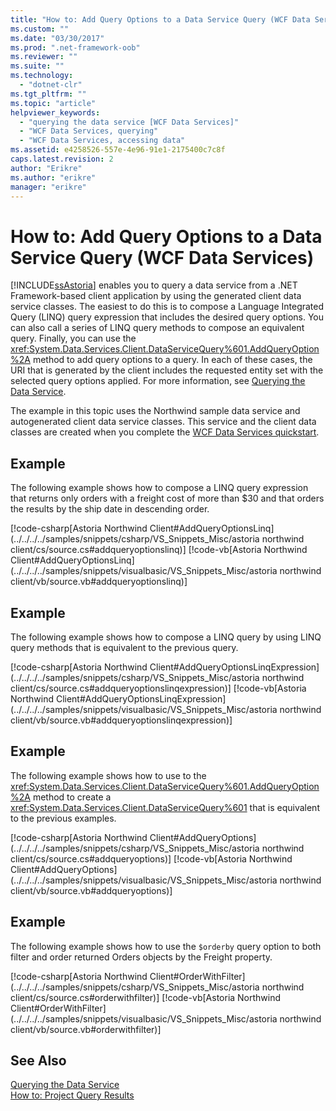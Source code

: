 ```yaml
---
title: "How to: Add Query Options to a Data Service Query (WCF Data Services) | Microsoft Docs"
ms.custom: ""
ms.date: "03/30/2017"
ms.prod: ".net-framework-oob"
ms.reviewer: ""
ms.suite: ""
ms.technology: 
  - "dotnet-clr"
ms.tgt_pltfrm: ""
ms.topic: "article"
helpviewer_keywords: 
  - "querying the data service [WCF Data Services]"
  - "WCF Data Services, querying"
  - "WCF Data Services, accessing data"
ms.assetid: e4258526-557e-4e96-91e1-2175400c7c8f
caps.latest.revision: 2
author: "Erikre"
ms.author: "erikre"
manager: "erikre"
---
```

# How to: Add Query Options to a Data Service Query (WCF Data Services)
[!INCLUDE[ssAstoria](../../../../includes/ssastoria-md.md)] enables you to query a data service from a .NET Framework-based client application by using the generated client data service classes. The easiest to do this is to compose a Language Integrated Query (LINQ) query expression that includes the desired query options. You can also call a series of LINQ query methods to compose an equivalent query. Finally, you can use the <xref:System.Data.Services.Client.DataServiceQuery%601.AddQueryOption%2A> method to add query options to a query. In each of these cases, the URI that is generated by the client includes the requested entity set with the selected query options applied. For more information, see [Querying the Data Service](../../../../docs/framework/data/wcf/querying-the-data-service-wcf-data-services.md).  
  
 The example in this topic uses the Northwind sample data service and autogenerated client data service classes. This service and the client data classes are created when you complete the [WCF Data Services quickstart](../../../../docs/framework/data/wcf/quickstart-wcf-data-services.md).  
  
## Example  
 The following example shows how to compose a LINQ query expression that returns only orders with a freight cost of more than $30 and that orders the results by the ship date in descending order.  
  
 [!code-csharp[Astoria Northwind Client#AddQueryOptionsLinq](../../../../samples/snippets/csharp/VS_Snippets_Misc/astoria northwind client/cs/source.cs#addqueryoptionslinq)]
 [!code-vb[Astoria Northwind Client#AddQueryOptionsLinq](../../../../samples/snippets/visualbasic/VS_Snippets_Misc/astoria northwind client/vb/source.vb#addqueryoptionslinq)]  
  
## Example  
 The following example shows how to compose a LINQ query by using LINQ query methods that is equivalent to the previous query.  
  
 [!code-csharp[Astoria Northwind Client#AddQueryOptionsLinqExpression](../../../../samples/snippets/csharp/VS_Snippets_Misc/astoria northwind client/cs/source.cs#addqueryoptionslinqexpression)]
 [!code-vb[Astoria Northwind Client#AddQueryOptionsLinqExpression](../../../../samples/snippets/visualbasic/VS_Snippets_Misc/astoria northwind client/vb/source.vb#addqueryoptionslinqexpression)]  
  
## Example  
 The following example shows how to use to the  <xref:System.Data.Services.Client.DataServiceQuery%601.AddQueryOption%2A> method to create a <xref:System.Data.Services.Client.DataServiceQuery%601> that is equivalent to the previous examples.  
  
 [!code-csharp[Astoria Northwind Client#AddQueryOptions](../../../../samples/snippets/csharp/VS_Snippets_Misc/astoria northwind client/cs/source.cs#addqueryoptions)]
 [!code-vb[Astoria Northwind Client#AddQueryOptions](../../../../samples/snippets/visualbasic/VS_Snippets_Misc/astoria northwind client/vb/source.vb#addqueryoptions)]  
  
## Example  
 The following example shows how to use the `$orderby` query option to both filter and order returned Orders objects by the Freight property.  
  
 [!code-csharp[Astoria Northwind Client#OrderWithFilter](../../../../samples/snippets/csharp/VS_Snippets_Misc/astoria northwind client/cs/source.cs#orderwithfilter)]
 [!code-vb[Astoria Northwind Client#OrderWithFilter](../../../../samples/snippets/visualbasic/VS_Snippets_Misc/astoria northwind client/vb/source.vb#orderwithfilter)]  
  
## See Also  
 [Querying the Data Service](../../../../docs/framework/data/wcf/querying-the-data-service-wcf-data-services.md)   
 [How to: Project Query Results](../../../../docs/framework/data/wcf/how-to-project-query-results-wcf-data-services.md)